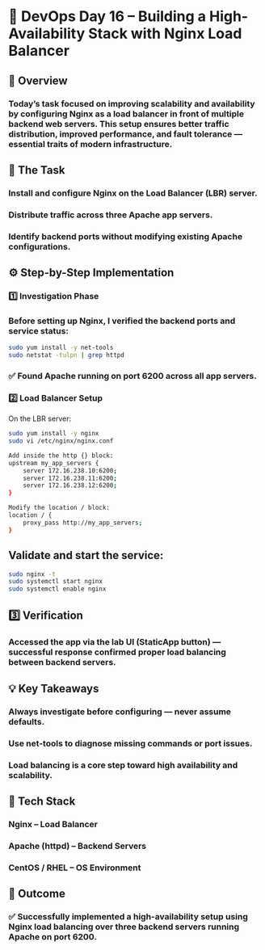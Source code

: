 # 🚀 DevOps Day 16 – Building a High-Availability Stack with Nginx Load Balancer
## 📘 Overview

### Today’s task focused on improving scalability and availability by configuring Nginx as a load balancer in front of multiple backend web servers. This setup ensures better traffic distribution, improved performance, and fault tolerance — essential traits of modern infrastructure.

## 🧠 The Task

### Install and configure Nginx on the Load Balancer (LBR) server.

### Distribute traffic across three Apache app servers.

### Identify backend ports without modifying existing Apache configurations.

## ⚙️ Step-by-Step Implementation
### 1️⃣ Investigation Phase

### Before setting up Nginx, I verified the backend ports and service status:
```bash
sudo yum install -y net-tools
sudo netstat -tulpn | grep httpd
```

### ✅ Found Apache running on port 6200 across all app servers.

### 2️⃣ Load Balancer Setup

On the LBR server:
```bash
sudo yum install -y nginx
sudo vi /etc/nginx/nginx.conf

Add inside the http {} block:
upstream my_app_servers {
    server 172.16.238.10:6200;
    server 172.16.238.11:6200;
    server 172.16.238.12:6200;
}

Modify the location / block:
location / {
    proxy_pass http://my_app_servers;
}
```

## Validate and start the service:
```bash
sudo nginx -t
sudo systemctl start nginx
sudo systemctl enable nginx
```
## 3️⃣ Verification

### Accessed the app via the lab UI (StaticApp button) — successful response confirmed proper load balancing between backend servers.

## 💡 Key Takeaways

### Always investigate before configuring — never assume defaults.

### Use net-tools to diagnose missing commands or port issues.

### Load balancing is a core step toward high availability and scalability.

## 🧩 Tech Stack

### Nginx – Load Balancer

### Apache (httpd) – Backend Servers

### CentOS / RHEL – OS Environment

## 🏁 Outcome

### ✅ Successfully implemented a high-availability setup using Nginx load balancing over three backend servers running Apache on port 6200.
